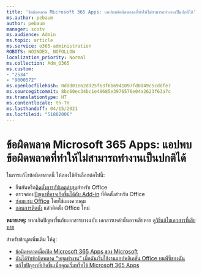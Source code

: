 ```yaml
---
title: 'ข้อผิดพลาด Microsoft 365 Apps: แอปพบข้อผิดพลาดที่ทำให้ไม่สามารถทำงานเป็นปกติได้'
ms.author: pebaum
author: pebaum
manager: scotv
ms.audience: Admin
ms.topic: article
ms.service: o365-administration
ROBOTS: NOINDEX, NOFOLLOW
localization_priority: Normal
ms.collection: Adm_O365
ms.custom:
- "2534"
- "9000572"
ms.openlocfilehash: 0ddd01e62dd25f63f6b6941097fd0d49c5cddfe7
ms.sourcegitcommit: 8bc60ec34bc1e40685e3976576e04a2623f63a7c
ms.translationtype: HT
ms.contentlocale: th-TH
ms.lasthandoff: 04/15/2021
ms.locfileid: "51802006"
---
```

# <a name="microsoft-365-apps-error-app-has-run-into-an-error-that-is-preventing-it-from-working-correctly"></a>ข้อผิดพลาด Microsoft 365 Apps: แอปพบข้อผิดพลาดที่ทำให้ไม่สามารถทำงานเป็นปกติได้

ในการแก้ไขข้อผิดพลาดนี้ ให้ลองใช้ตัวเลือกต่อไปนี้:

- ยืนยันหรือ[ติดตั้งการอัปเดตล่าสุด](https://support.office.com/article/update-office-and-your-computer-with-microsoft-update-2ab296f3-7f03-43a2-8e50-46de917611c5)สำหรับ Office
- ตรวจสอบ[ปัญหาที่อาจเกิดขึ้นได้กับ Add-in](https://support.office.com/article/powerpoint-isn-t-responding-hangs-or-freezes-652ede6e-e3d2-449a-a07f-8c800dfb948d?ocmsassetID=HA104114659&CorrelationId=98329f6f-f51f-4f44-a876-4142c3583312#bkmk_addins) ที่ติดตั้งสำหรับ Office
- [ซ่อมแซม Office](https://support.office.com/article/repair-an-office-application-7821d4b6-7c1d-4205-aa0e-a6b40c5bb88b) โดยใช้แผงควบคุม
- [ถอนการติดตั้ง](https://support.office.com/article/uninstall-office-from-a-pc-9dd49b83-264a-477a-8fcc-2fdf5dbf61d8) แล้วติดตั้ง Office ใหม่

**หมายเหตุ:** หากเกิดปัญหาขึ้นกับเอกสารบางฉบับ เอกสารเหล่านั้นอาจเสียหาย ดู[วิธีแก้ไขเอกสารที่เสียหาย](https://docs.microsoft.com/office/troubleshoot/word/damaged-documents-in-word)

สำหรับข้อมูลเพิ่มเติม ให้ดู: 

- [ข้อผิดพลาดเมื่อเปิด Microsoft 365 Apps ของ Microsoft](https://support.office.com/article/error-when-opening-microsoft-office-apps-b84b6a63-4b8c-46ec-ae9a-ad91d6160d72)
- [ฉันได้รับข้อผิดพลาด “หยุดทำงาน” เมื่อฉันเริ่มใช้งานแอปพลิเคชัน Office บนพีซีของฉัน](https://support.office.com/article/i-get-a-stopped-working-error-when-i-start-office-applications-on-my-pc-52bd7985-4e99-4a35-84c8-2d9b8301a2fa)
- [แก้ไขปัญหาที่เกิดขึ้นเมื่อคุณเริ่มหรือใช้ Microsoft 365 Apps](https://docs.microsoft.com/office/troubleshoot/word/issues-when-start-or-use-word)